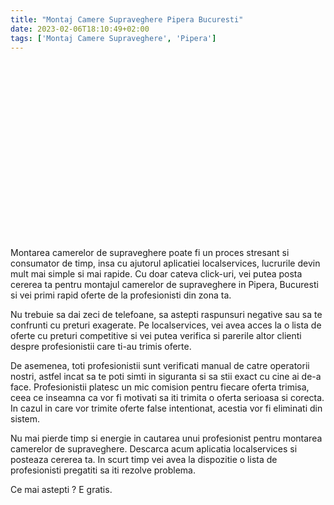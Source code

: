 ```yaml
---
title: "Montaj Camere Supraveghere Pipera Bucuresti"
date: 2023-02-06T18:10:49+02:00
tags: ['Montaj Camere Supraveghere', 'Pipera']
---
```


<script src="https://fast.wistia.com/embed/medias/8jrllamgis.jsonp" async></script><script src="https://fast.wistia.com/assets/external/E-v1.js" async></script><div class="wistia_responsive_padding" style="padding:56.25% 0 0 0;position:relative;"><div class="wistia_responsive_wrapper" style="height:100%;left:0;position:absolute;top:0;width:100%;"><span class="wistia_embed wistia_async_8jrllamgis popover=true popoverAnimateThumbnail=true videoFoam=true" style="display:inline-block;height:100%;position:relative;width:100%">&nbsp;</span></div></div>

Montarea camerelor de supraveghere poate fi un proces stresant si consumator de timp, insa cu ajutorul aplicatiei localservices, lucrurile devin mult mai simple si mai rapide. Cu doar cateva click-uri, vei putea posta cererea ta pentru montajul camerelor de supraveghere in Pipera, Bucuresti si vei primi rapid oferte de la profesionisti din zona ta.

Nu trebuie sa dai zeci de telefoane, sa astepti raspunsuri negative sau sa te confrunti cu preturi exagerate. Pe localservices, vei avea acces la o lista de oferte cu preturi competitive si vei putea verifica si parerile altor clienti despre profesionistii care ti-au trimis oferte.

De asemenea, toti profesionistii sunt verificati manual de catre operatorii nostri, astfel incat sa te poti simti in siguranta si sa stii exact cu cine ai de-a face. Profesionistii platesc un mic comision pentru fiecare oferta trimisa, ceea ce inseamna ca vor fi motivati sa iti trimita o oferta serioasa si corecta. In cazul in care vor trimite oferte false intentionat, acestia vor fi eliminati din sistem.

Nu mai pierde timp si energie in cautarea unui profesionist pentru montarea camerelor de supraveghere. Descarca acum aplicatia localservices si posteaza cererea ta. 
In scurt timp vei avea la dispozitie o lista de profesionisti pregatiti sa iti rezolve problema.

Ce mai astepti ? E gratis.
